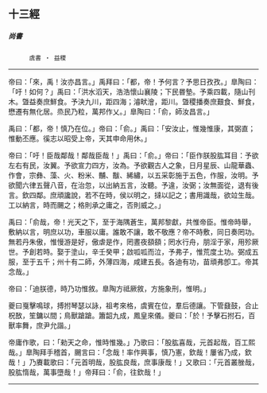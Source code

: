 

## 十三經

##### 尚書
　　　`虞書 ‧ 益稷`

* * *

帝曰：「來，禹！汝亦昌言。」禹拜曰：「都，帝！予何言？予思日孜孜。」臯陶曰：「吁！如何？」禹曰：「洪水滔天，浩浩懷山襄陵；下民昬墊。予乘四載，隨山刊木。曁益奏庶鮮食。予決九川，距四海；濬畎澮，距川。曁稷播奏庶艱食、鮮食，懋遷有無化居。烝民乃粒，萬邦作乂。」臯陶曰：「俞，師汝昌言。」

禹曰：「都，帝！慎乃在位。」帝曰：「俞。」禹曰：「安汝止，惟幾惟康，其弼直；惟動丕應。徯志以昭受上帝，天其申命用休。」

帝曰：「吁！臣哉鄰哉！鄰哉臣哉！」禹曰：「俞。」帝曰：「臣作朕股肱耳目：予欲左右有民，汝翼。予欲宣力四方，汝為。予欲觀古人之象，日月星辰、山龍華蟲、作會，宗彝、藻、火、粉米、黼、黻、絺繡，以五采彰施于五色，作服，汝明。予欲聞六律五聲八音，在治忽，以出納五言，汝聽。予違，汝弼；汝無面從，退有後言。欽四鄰。庶頑讒說，若不在時，侯以明之，撻以記之；書用識哉，欲竝生哉。工以納言，時而颺之；格則承之庸之，否則威之。」

禹曰：「俞哉，帝！光天之下，至于海隅蒼生，萬邦黎獻，共惟帝臣。惟帝時舉，敷納以言，明庶以功，車服以庸。誰敢不讓，敢不敬應？帝不時敷，同日奏罔功。無若丹朱傲，惟慢游是好，傲虐是作，罔晝夜頟頟；罔水行舟，朋淫于家，用殄厥世。予創若時。娶于塗山，辛壬癸甲；啟呱呱而泣，予弗子，惟荒度土功。弼成五服，至于五千；州十有二師，外薄四海，咸建五長。各迪有功，苗頑弗卽工。帝其念哉。」

帝曰：「迪朕德，時乃功惟敘。臯陶方祗厥敘，方施象刑，惟明。」

夔曰戛擊鳴球，搏拊琴瑟以詠，祖考來格，虞賓在位，羣后德讓。下管鼗鼓，合止柷敔，笙鏞以間；鳥獸蹌蹌。簫韶九成，鳳皇來儀。夔曰：「於！予擊石拊石，百獸率舞，庶尹允諧。」

帝庸作歌，曰：「勑天之命，惟時惟幾。」乃歌曰：「股肱喜哉，元首起哉，百工熙哉。」臯陶拜手稽首，颺言曰：「念哉！率作興事，慎乃憲，欽哉！屢省乃成，欽哉！」乃賡載歌曰：「元首明哉，股肱良哉，庶事康哉！」又歌曰：「元首叢脞哉，股肱惰哉，萬事墮哉！」帝拜曰：「俞，往欽哉！」

* * *

